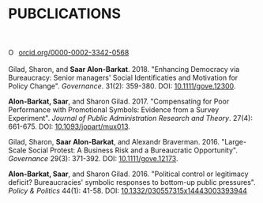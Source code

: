 # PUBCLICATIONS
<br><br>
<a href="https://orcid.org/0000-0002-3342-0568" target="orcid.widget" rel="noopener noreferrer" style="vertical-align:top;"><img src="https://orcid.org/sites/default/files/images/orcid_16x16.png" style="width:1em;margin-right:.5em;" alt="ORCID iD icon">orcid.org/0000-0002-3342-0568</a>
<br><br>
Gilad, Sharon, and **Saar Alon-Barkat**. 2018. "Enhancing Democracy via Bureaucracy: Senior managers' Social Identificaties and Motivation for Policy Change". *Governance*. 31(2): 359-380. DOI: [10.1111/gove.12300](https://doi.org/10.1111/gove.12300).  

**Alon-Barkat, Saar**, and Sharon Gilad. 2017. "Compensating for Poor Performance with Promotional Symbols: Evidence from a Survey Experiment". *Journal of Public Administration Research and Theory*. 27(4): 661-675. DOI: [10.1093/jopart/mux013](https://doi.org/10.1093/jopart/mux013).  

Gilad, Sharon, **Saar Alon-Barkat**, and Alexandr Braverman. 2016. "Large-Scale Social Protest: A Business Risk and a Bureaucratic Opportunity". *Governance* 29(3): 371-392. DOI: [10.1111/gove.12173](https://doi.org/10.1111/gove.12173).  

**Alon-Barkat, Saar**, and Sharon Gilad. 2016. "Political control or legitimacy deficit? Bureaucracies' symbolic responses to bottom-up public pressures". *Policy & Politics* 44(1): 41-58. DOI: [10.1332/030557315x14443003393944](https://doi.org/10.1332/030557315x14443003393944)





